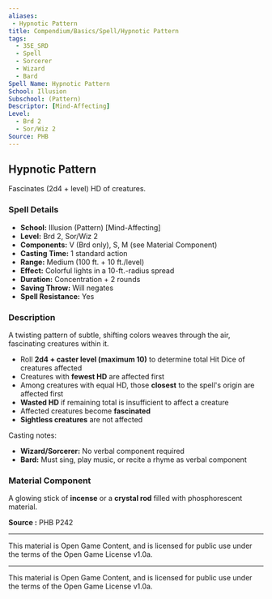 ```yaml
---
aliases:
 - Hypnotic Pattern
title: Compendium/Basics/Spell/Hypnotic Pattern
tags:  
  - 35E_SRD  
  - Spell  
  - Sorcerer  
  - Wizard  
  - Bard  
Spell Name: Hypnotic Pattern
School: Illusion
Subschool: (Pattern)
Descriptor: [Mind-Affecting]
Level:  
  - Brd 2  
  - Sor/Wiz 2  
Source: PHB
---
```


## Hypnotic Pattern

Fascinates (2d4 + level) HD of creatures.

### Spell Details

- **School:** Illusion (Pattern) [Mind-Affecting]  
- **Level:** Brd 2, Sor/Wiz 2  
- **Components:** V (Brd only), S, M (see Material Component)  
- **Casting Time:** 1 standard action  
- **Range:** Medium (100 ft. + 10 ft./level)  
- **Effect:** Colorful lights in a 10-ft.-radius spread  
- **Duration:** Concentration + 2 rounds  
- **Saving Throw:** Will negates  
- **Spell Resistance:** Yes  

### Description

A twisting pattern of subtle, shifting colors weaves through the air, fascinating creatures within it.

- Roll **2d4 + caster level (maximum 10)** to determine total Hit Dice of creatures affected  
- Creatures with **fewest HD** are affected first  
- Among creatures with equal HD, those **closest** to the spell's origin are affected first  
- **Wasted HD** if remaining total is insufficient to affect a creature  
- Affected creatures become **fascinated**  
- **Sightless creatures** are not affected

Casting notes:
- **Wizard/Sorcerer:** No verbal component required  
- **Bard:** Must sing, play music, or recite a rhyme as verbal component

### Material Component

A glowing stick of **incense** or a **crystal rod** filled with phosphorescent material.



**Source :** PHB P242

---

This material is Open Game Content, and is licensed for public use under  
the terms of the Open Game License v1.0a.

---

This material is Open Game Content, and is licensed for public use under the terms of the Open Game License v1.0a.
